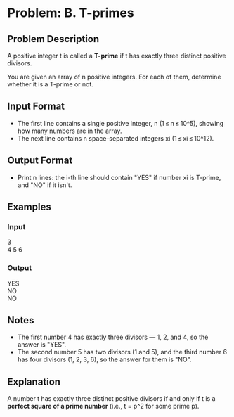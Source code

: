 # Problem: B. T-primes

## Problem Description

A positive integer t is called a **T-prime** if t has exactly three distinct positive divisors.

You are given an array of n positive integers. For each of them, determine whether it is a T-prime or not.

## Input Format

- The first line contains a single positive integer, n (1 ≤ n ≤ 10^5), showing how many numbers are in the array.
- The next line contains n space-separated integers xi (1 ≤ xi ≤ 10^12).

## Output Format

- Print n lines: the i-th line should contain "YES" if number xi is T-prime, and "NO" if it isn't.

## Examples

### Input
3  
4 5 6  

### Output
YES  
NO  
NO  

## Notes

- The first number 4 has exactly three divisors — 1, 2, and 4, so the answer is "YES".
- The second number 5 has two divisors (1 and 5), and the third number 6 has four divisors (1, 2, 3, 6), so the answer for them is "NO".

## Explanation

A number t has exactly three distinct positive divisors if and only if t is a **perfect square of a prime number** (i.e., t = p^2 for some prime p).
